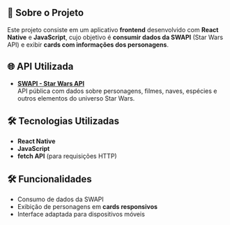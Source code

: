 ## 📱 Sobre o Projeto

Este projeto consiste em um aplicativo **frontend** desenvolvido com **React Native** e **JavaScript**, cujo objetivo é **consumir dados da SWAPI** (Star Wars API) e exibir **cards com informações dos personagens**.

## 🌐 API Utilizada

- **[SWAPI - Star Wars API](https://swapi.dev/)**  
  API pública com dados sobre personagens, filmes, naves, espécies e outros elementos do universo Star Wars.

## 🛠️ Tecnologias Utilizadas

- **React Native**
- **JavaScript**
- **fetch API** (para requisições HTTP)

## 🛠️ Funcionalidades

- Consumo de dados da SWAPI
- Exibição de personagens em **cards responsivos**
- Interface adaptada para dispositivos móveis
